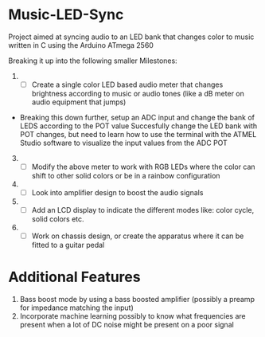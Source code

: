 # Music-LED-Sync
Project aimed at syncing audio to an LED bank that changes color to music written in C using the Arduino ATmega 2560

Breaking it up into the following smaller Milestones:

1. - [ ] Create a single color LED based audio meter that changes brightness according to music or audio tones (like a dB meter on audio equipment that jumps)
 - Breaking this down further, setup an ADC input and change the bank of LEDS according to the POT value
 Succesfully change the LED bank with POT changes, but need to learn how to use the terminal with the ATMEL Studio software to visualize the input values from the ADC POT
3. - [ ] Modify the above meter to work with RGB LEDs where the color can shift to other solid colors or be in a rainbow configuration
4. - [ ] Look into amplifier design to boost the audio signals
5. - [ ] Add an LCD display to indicate the different modes like: color cycle, solid colors etc.
6. - [ ] Work on chassis design, or create the apparatus where it can be fitted to a guitar pedal 

# Additional Features
1. Bass boost mode by using a bass boosted amplifier (possibly a preamp for impedance matching the input)
2. Incorporate machine learning possibly to know what frequencies are present when a lot of DC noise might be present on a poor signal
